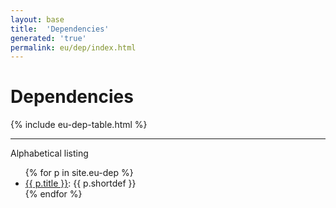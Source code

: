 ```yaml
---
layout: base
title:  'Dependencies'
generated: 'true'
permalink: eu/dep/index.html
---
```


# Dependencies

{% include eu-dep-table.html %}

----------

Alphabetical listing

<ul>
{% for p in site.eu-dep %}
  <li><a href="{{ p.title }}.html" class="doclabel">{{ p.title }}</a>: {{ p.shortdef }}</li>
{% endfor %}
</ul>
